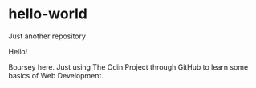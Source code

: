 # hello-world
Just another repository

Hello!

Boursey here. Just using The Odin Project through GitHub to learn some basics of Web Development.
